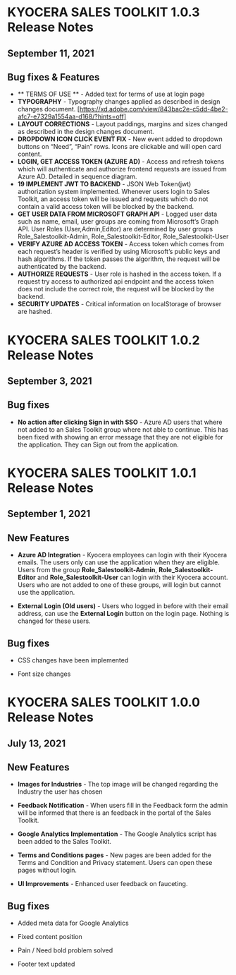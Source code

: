 
# KYOCERA SALES TOOLKIT 1.0.3 Release Notes

## September 11, 2021

## Bug fixes & Features

*  ** TERMS OF USE ** - Added text for terms of use at login page
* **TYPOGRAPHY** - Typography changes applied as described in design changes document. [https://xd.adobe.com/view/843bac2e-c5dd-4be2-afc7-e7329a1554aa-d168/?hints=off]
*  **LAYOUT CORRECTIONS** - Layout paddings, margins and sizes changed as described in the design changes document.
*  **DROPDOWN ICON CLICK EVENT FIX** - New event added to dropdown buttons on “Need”, “Pain” rows. Icons are clickable and  will open card content.
* **LOGIN, GET ACCESS TOKEN (AZURE AD)** - Access and refresh tokens which will authenticate and authorize frontend requests are issued from Azure AD. Detailed in sequence diagram.
* **19 IMPLEMENT JWT TO BACKEND** - JSON Web Token(jwt) authorization system implemented. Whenever users login to Sales Toolkit, an access token will be issued and requests which do not contain a valid access token will be blocked by the backend.
* **GET USER DATA FROM MICROSOFT GRAPH API** - Logged user data such as name, email, user groups are coming from Microsoft’s Graph API. User Roles (User,Admin,Editor) are determined by user groups Role_Salestoolkit-Admin, Role_Salestoolkit-Editor, Role_Salestoolkit-User
* **VERIFY AZURE AD ACCESS TOKEN** - Access token which comes from  each request’s header is verified by using Microsoft’s public keys and hash algorithms. If the token passes the algorithm, the request will be authenticated by the backend.
* **AUTHORIZE REQUESTS** - User role is hashed in the access token. If a request try access to authorized api endpoint and the access token does not include the correct role, the request will be blocked by the backend.
* **SECURITY UPDATES** - Critical information on localStorage of browser are hashed.
  

# KYOCERA SALES TOOLKIT 1.0.2 Release Notes

## September 3, 2021

  

## Bug fixes

*  **No action after clicking Sign in with SSO** - Azure AD users that where not added to an Sales Toolkit group where not able to continue. This has been fixed with showing an error message that they are not eligible for the application. They can Sign out from the application.

  

# KYOCERA SALES TOOLKIT 1.0.1 Release Notes

## September 1, 2021

  

## New Features

*  **Azure AD Integration** - Kyocera employees can login with their Kyocera emails. The users only can use the application when they are eligible. Users from the group **Role_Salestoolkit-Admin**, **Role_Salestoolkit-Editor** and **Role_Salestoolkit-User** can login with their Kyocera account. Users who are not added to one of these groups, will login but cannot use the application.

*  **External Login (Old users)** - Users who logged in before with their email address, can use the **External Login** button on the login page. Nothing is changed for these users.

  

## Bug fixes

* CSS changes have been implemented

* Font size changes

  

# KYOCERA SALES TOOLKIT 1.0.0 Release Notes

## July 13, 2021

  

## New Features

*  **Images for Industries** - The top image will be changed regarding the Industry the user has chosen

*  **Feedback Notification** - When users fill in the Feedback form the admin will be informed that there is an feedback in the portal of the Sales Toolkit.

*  **Google Analytics Implementation** - The Google Analytics script has been added to the Sales Toolkit.

*  **Terms and Conditions pages** - New pages are been added for the Terms and Condition and Privacy statement. Users can open these pages without login.

*  **UI Improvements** - Enhanced user feedback on fauceting.

  

## Bug fixes

* Added meta data for Google Analytics

* Fixed content position

* Pain / Need bold problem solved

* Footer text updated